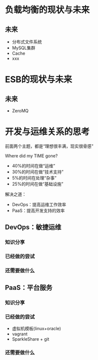 # 负载均衡的现状与未来

## 未来

- 分布式文件系统
- MySQL集群
- Cache
- xxx

# ESB的现状与未来

## 未来

- ZeroMQ


# 开发与运维关系的思考

前面两个主题，都是“理想很丰满，现实很骨感”

Where did my TIME gone? 

- 40%的时间在做“运维”
- 30%的时间在做“技术支持”
- 5%的时间在处理“杂事”
- 25%的时间在做“基础设施”

解决之道：
- DevOps：提高运维工作效率
- PaaS：提高开发支持的效率

## DevOps：敏捷运维

### 知识分享

### 已经做的尝试

### 还需要做什么


## PaaS：平台服务

### 知识分享

### 已经做的尝试

- 虚拟机模板(linux+oracle)
- vagrant
- SparkleShare + git

### 还需要做什么
